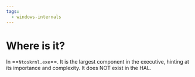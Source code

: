```yaml
---
tags:
  - windows-internals
---
```

# Where is it?
In ==`Ntoskrnl.exe`==. It is the largest component in the executive, hinting at its importance and complexity. It does NOT exist in the HAL.